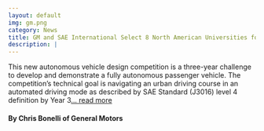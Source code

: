```yaml
---
layout: default
img: gm.png
category: News
title: GM and SAE International Select 8 North American Universities for New Autonomous Vehicle Competition
description: |
---
```

This new autonomous vehicle design competition is a three-year challenge to develop and demonstrate a fully autonomous passenger vehicle. The competition’s technical goal is navigating an urban driving course in an automated driving mode as described by SAE Standard (J3016) level 4 definition by Year 3[... read more](https://media.gm.com/media/us/en/gm/home.detail.html/content/Pages/news/us/en/2017/apr/0405-autodrive.html)

#### By Chris Bonelli of General Motors
